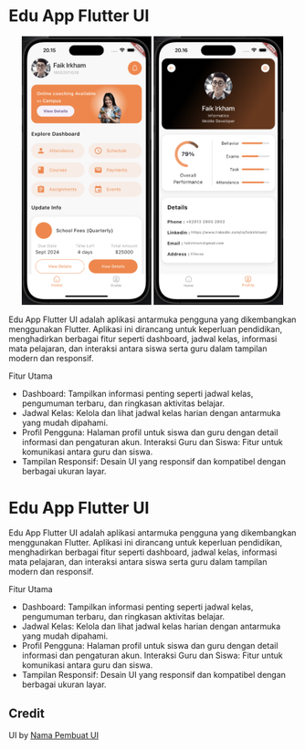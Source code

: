 # Edu App Flutter UI

<p align="center">
  <img src="assets/ui/home.png" alt="Home Page" width="45%" />
  <img src="assets/ui/profile.png" alt="Profile Page" width="45%" />
</p>

Edu App Flutter UI adalah aplikasi antarmuka pengguna yang dikembangkan menggunakan Flutter. Aplikasi ini dirancang untuk keperluan pendidikan, menghadirkan berbagai fitur seperti dashboard, jadwal kelas, informasi mata pelajaran, dan interaksi antara siswa serta guru dalam tampilan modern dan responsif.

Fitur Utama

- Dashboard: Tampilkan informasi penting seperti jadwal kelas, pengumuman terbaru, dan ringkasan aktivitas belajar.
- Jadwal Kelas: Kelola dan lihat jadwal kelas harian dengan antarmuka yang mudah dipahami.
- Profil Pengguna: Halaman profil untuk siswa dan guru dengan detail informasi dan pengaturan akun.
  Interaksi Guru dan Siswa: Fitur untuk komunikasi antara guru dan siswa.
- Tampilan Responsif: Desain UI yang responsif dan kompatibel dengan berbagai ukuran layar.

# Edu App Flutter UI

Edu App Flutter UI adalah aplikasi antarmuka pengguna yang dikembangkan menggunakan Flutter. Aplikasi ini dirancang untuk keperluan pendidikan, menghadirkan berbagai fitur seperti dashboard, jadwal kelas, informasi mata pelajaran, dan interaksi antara siswa serta guru dalam tampilan modern dan responsif.

Fitur Utama

- Dashboard: Tampilkan informasi penting seperti jadwal kelas, pengumuman terbaru, dan ringkasan aktivitas belajar.
- Jadwal Kelas: Kelola dan lihat jadwal kelas harian dengan antarmuka yang mudah dipahami.
- Profil Pengguna: Halaman profil untuk siswa dan guru dengan detail informasi dan pengaturan akun.
  Interaksi Guru dan Siswa: Fitur untuk komunikasi antara guru dan siswa.
- Tampilan Responsif: Desain UI yang responsif dan kompatibel dengan berbagai ukuran layar.

## Credit

UI by [Nama Pembuat UI](https://www.behance.net/gallery/204605945/EduGO-Student-App-UX-Case-Study)

